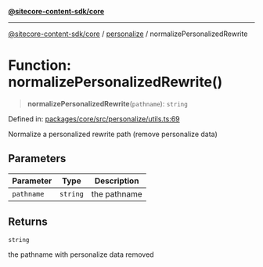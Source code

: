 [**@sitecore-content-sdk/core**](../../README.md)

***

[@sitecore-content-sdk/core](../../README.md) / [personalize](../README.md) / normalizePersonalizedRewrite

# Function: normalizePersonalizedRewrite()

> **normalizePersonalizedRewrite**(`pathname`): `string`

Defined in: [packages/core/src/personalize/utils.ts:69](https://github.com/Sitecore/xmc-jss-dev/blob/f62fda45ad3407dd6bbe9ef6536a99934293651e/packages/core/src/personalize/utils.ts#L69)

Normalize a personalized rewrite path (remove personalize data)

## Parameters

| Parameter | Type | Description |
| ------ | ------ | ------ |
| `pathname` | `string` | the pathname |

## Returns

`string`

the pathname with personalize data removed
